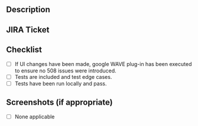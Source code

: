 <!--- In the *Title* field above, please provide the JIRA ticket number and a general summary of your changes -->
## Description
<!--- Describe your changes in detail -->

## JIRA Ticket
<!--- Link to JIRA ticket -->

## Checklist
<!--- Go over all the following points, and put an `x` in all the boxes that apply. -->
- [ ] If UI changes have been made, google WAVE plug-in has been executed to ensure no 508 issues were introduced.
- [ ] Tests are included and test edge cases.
- [ ] Tests have been run locally and pass.

## Screenshots (if appropriate)
<!--- Put an `x` in the box when Screenshots are not relevant. Delete below line if adding screenshots. -->
- [ ] None applicable
